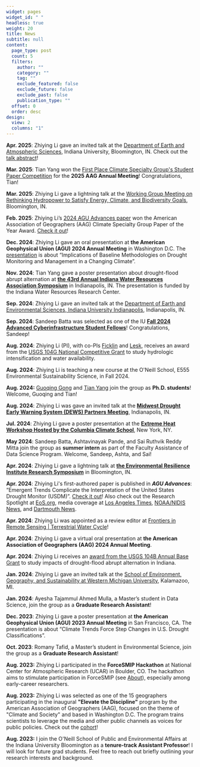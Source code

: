 ```yaml
---
widget: pages
widget_id: " "
headless: true
weight: 20
title: News
subtitle: null
content:
  page_type: post
  count: 5
  filters:
    author: ""
    category: ""
    tag: ""
    exclude_featured: false
    exclude_future: false
    exclude_past: false
    publication_type: ""
  offset: 0
  order: desc
design:
  view: 2
  columns: "1"
---
```

<!--StartFragment-->

**Apr. 2025**: Zhiying Li gave an invited talk at the [Department of Earth and Atmospheric Sciences](https://earth.indiana.edu/index.html), Indiana University, Bloomington, IN. Check out the [talk abstract](https://events.iu.edu/bloomington/event/1736409-eas-colloquium-series-dr-zhiying-li-iu-bloomington)!

**Mar. 2025**: Tian Yang won the [First Place Climate Specialty Group's Student Paper Competition](https://sites.google.com/view/aag-climate/awards/student-paper-competition) for the **2025 AAG Annual Meeting**! Congratulations, Tian!

**Mar. 2025**: Zhiying Li gave a lightning talk at the [Working Group Meeting on Rethinking Hydropower to Satisfy Energy, Climate, and Biodiversity Goals](https://rethinkinghydropower.wixstudio.com/workshop), Bloomington, IN.

**Feb. 2025**: Zhiying Li’s [2024 AGU Advances paper](https://agupubs.onlinelibrary.wiley.com/doi/10.1029/2023AV001070) won the American Association of Geographers (AAG) Climate Specialty Group Paper of the Year Award. [Check it out](https://sites.google.com/view/aag-climate/awards/paper-of-the-year-award?authuser=0)!

**Dec. 2024**: Zhiying Li gave an oral presentation at **the American Geophysical Union (AGU) 2024 Annual Meeting** in Washington D.C. The [presentation](https://agu.confex.com/agu/agu24/meetingapp.cgi/Paper/1591969) is about “Implications of Baseline Methodologies on Drought Monitoring and Management in a Changing Climate”.

**Nov. 2024**: Tian Yang gave a poster presentation about drought-flood abrupt alternation at **[the 43rd Annual Indiana Water Resources Association Symposium](https://www.eventbrite.com/e/the-43rd-annual-indiana-water-resources-association-symposium-registration-1035003452187)** in Indianapolis, IN. The presentation is funded by the Indiana Water Resources Research Center.

**Sep. 2024**: Zhiying Li gave an invited talk at the [Department of Earth and Environmental Sciences, Indiana University Indianapolis](https://science.indianapolis.iu.edu/earthsciences/index.html), Indianapolis, IN.

**Sep. 2024**: Sandeep Batta was selected as one of the IU **[Fall 2024 Advanced Cyberinfrastructure Student Fellows](https://news.iu.edu/it/live/news/43892-fall-2024-advanced-cyberinfrastructure-student)**! Congratulations, Sandeep!

**Aug. 2024**: Zhiying Li (PI), with co-PIs [Ficklin](https://geography.indiana.edu/about/faculty/ficklin-darren.html) and [Lesk](https://faculty-directory.dartmouth.edu/corey-s-lesk), receives an award from the [USGS 104G National Competitive Grant](https://water.usgs.gov/wrri/grant-details.php?ProjectID=2024IN004G&Type=National) to study hydrologic intensification and water availability.

**Aug. 2024**: Zhiying Li is teaching a new course at the O'Neill School, E555 Environmental Sustainability Science, in Fall 2024.

**Aug. 2024:** [Guoqing Gong](https://zhiyingli-geo.com/authors/guoqing-gong/) and [Tian Yang](https://zhiyingli-geo.com/authors/tian-yang/) join the group as **Ph.D. students**! Welcome, Guoqing and Tian!

**Aug. 2024**: Zhiying Li was gave an invited talk at the **[Midwest Drought Early Warning System (DEWS) Partners Meeting](https://www.drought.gov/events/midwest-drought-early-warning-system-dews-partners-meeting-2024-08-20)**, Indianapolis, IN.

**Jul. 2024**: Zhiying Li gave a poster presentation at the **[Extreme Heat Workshop Hosted by the Columbia Climate School](https://www.climate.columbia.edu/extreme-heat-workshop)**, New York, NY.

**May 2024**: Sandeep Batta, Ashtavinayak Pande, and Sai Ruthvik Reddy Mitta join the group as **summer intern** as part of the Faculty Assistance of Data Science Program. Welcome, Sandeep, Ashta, and Sai!

**Apr. 2024**: Zhiying Li gave a lightning talk at **[the Environmental Resilience Institute Research Symposium](https://eri.iu.edu/news-and-events/events/2024-research-symposium.html)** in Bloomington, IN. 

**Apr. 2024**: Zhiying Li's first-authored paper is published in ***AGU Advances***: “Emergent Trends Complicate the Interpretation of the United States Drought Monitor (USDM)”. [Check it out](https://agupubs.onlinelibrary.wiley.com/doi/full/10.1029/2023AV001070)! Also check out the Research Spotlight at [EoS.org](https://eos.org/research-spotlights/when-extreme-drought-becomes-commonplace), media coverage at [Los Angeles Times](https://www.latimes.com/environment/story/2024-06-03/can-the-u-s-drought-monitor-keep-up-with-climate-change), [NOAA/NIDIS News](https://www.drought.gov/news/emerging-climate-trends-make-monitoring-drought-more-complex-2024-05-28), and [Dartmouth News](https://home.dartmouth.edu/news/2024/05/us-drought-monitoring-system-outpaced-climate-changes). 

**Apr. 2024**: Zhiying Li was appointed as a review editor at [Frontiers in Remote Sensing | Terrestrial Water Cycle](https://www.frontiersin.org/journals/remote-sensing/sections/terrestrial-water-cycle)! 

**Apr. 2024**: Zhiying Li gave a virtual oral presentation at **the American Association of Geographers (AAG) 2024 Annual Meeting**. 

**Apr. 2024**: Zhiying Li receives an [award from the USGS 104B Annual Base Grant](https://water.usgs.gov/wrri/grant-details.php?ProjectID=2024IN074B&Type=Annual) to study impacts of drought-flood abrupt alternation in Indiana.

**Jan. 2024**: Zhiying Li gave an invited talk at the [School of Environment, Geography, and Sustainability at Western Michigan University](https://wmich.edu/environment), Kalamazoo, MI.

**Jan. 2024**: Ayesha Tajammul Ahmed Mulla, a Master’s student in Data Science, join the group as a **Graduate Research Assistant**!

**Dec. 2023**: Zhiying Li gave a poster presentation at **the American Geophysical Union (AGU) 2023 Annual Meeting** in San Francisco, CA. The presentation is about “Climate Trends Force Step Changes in U.S. Drought Classifications”. 

**Oct. 2023**: Romany Tafid, a Master’s student in Environmental Science, join the group as a **Graduate Research Assistant**!

**A﻿ug. 2023:** Zhiying Li participated in the **ForceSMIP Hackathon** at National Center for Atmospheric Research (UCAR) in Boulder, CO. The hackathon aims to stimulate participation in ForceSMIP (see [About](https://sites.google.com/ethz.ch/forcesmip/about?authuser=0)), especially among early-career researchers. 

**A﻿ug. 2023:** Zhiying Li was selected as one of the 15 geographers participating in the inaugural **"Elevate the Discipline"** program by the American Association of Geographers (AAG), focused on the theme of "Climate and Society" and based in Washington D.C. The program trains scientists to leverage the media and other public channels as voices for public policies. Check out the [cohort](https://www.aag.org/program/2023-climate-change-society-cohort/)!  

**A﻿ug. 2023:** I join the O'Neill School of Public and Environmental Affairs at the Indiana University Bloomington as a **tenure-track Assistant Professor**! I will look for future grad students. Feel free to reach out briefly outlining your research interests and background.

<!--EndFragment-->
